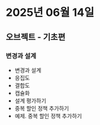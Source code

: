 # 2025년 06월 14일

## 오브젝트 - 기초편

### 변경과 설계

- 변경과 설계
- 응집도
- 결합도
- 캡슐화
- 설계 평가하기
- 중복 할인 정책 추가하기
- 예제. 중복 할인 정책 추가하기
